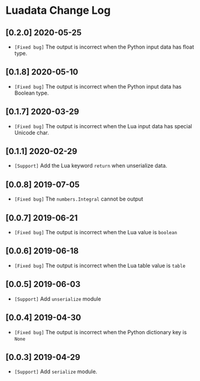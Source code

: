 # Luadata Change Log

## [0.2.0] 2020-05-25

* `[Fixed bug]` The output is incorrect when the Python input data has float type.

## [0.1.8] 2020-05-10

* `[Fixed bug]` The output is incorrect when the Python input data has Boolean type.

## [0.1.7] 2020-03-29

* `[Fixed bug]` The output is incorrect when the Lua input data has special Unicode char.

## [0.1.1] 2020-02-29

* `[Support]` Add the Lua keyword `return` when unserialize data.

## [0.0.8] 2019-07-05

* `[Fixed bug]` The `numbers.Integral` cannot be output

## [0.0.7] 2019-06-21

* `[Fixed bug]` The output is incorrect when the Lua value is `boolean`

## [0.0.6] 2019-06-18

* `[Fixed bug]` The output is incorrect when the Lua table value is `table`

## [0.0.5] 2019-06-03

* `[Support]` Add `unserialize` module

## [0.0.4] 2019-04-30

* `[Fixed bug]` The output is incorrect when the Python dictionary key is `None`

## [0.0.3] 2019-04-29

* `[Support]` Add `serialize` module.
